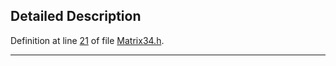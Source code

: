 ## Detailed Description

Definition at line <a href="Matrix34_8h-source.md#l00021" class="el">21</a> of file <a href="Matrix34_8h-source.md" class="el">Matrix34.h</a>.

------------------------------------------------------------------------


